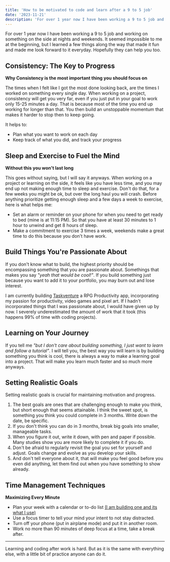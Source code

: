 ```yaml
---
title: 'How to be motivated to code and learn after a 9 to 5 job'
date: '2023-11-21'
description: 'For over 1 year now I have been working a 9 to 5 job and working on something on the side at nights and weekends. Here is what I learned.'
---
```


For over 1 year now I have been working a 9 to 5 job and working on something on the side at nights and weekends. It seemed impossible to me at the beginning, but I learned a few things along the way that made it fun and made me look forward to it everyday. Hopefully they can help you too.

## Consistency: The Key to Progress
**Why Consistency is the most important thing you should focus on**

The times when I felt like I got the most done looking back, are the times I worked on something every single day. When working on a project, consistency will get you very far, even if you just put in your goal to work only 15-25 minutes a day. That is because most of the time you end up working for longer than that. You then build an unstoppable momentum that makes it harder to stop then to keep going.

It helps to:
- Plan what you want to work on each day
- Keep track of what you did, and track your progress

## Sleep and Exercise to Fuel the Mind
**Without this you won't last long**

This goes without saying, but I will say it anyways. When working on a project or learning on the side, it feels like you have less time, and you may end up not making enough time to sleep and exercise. Don't do that, for a few weeks you might be ok, but over the long haul you will crash. Before anything prioritize getting enough sleep and a few days a week to exercise, here is what helps me:

- Set an alarm or reminder on your phone for when you need to get ready to bed (mine is at 11:15 PM). So that you have at least 30 minutes to 1 hour to unwind and get 8 hours of sleep.
- Make a commitment to exercise 3 times a week, weekends make a great time to do this because you don't have work.

## Build Things You're Passionate About

If you don't know what to build, the highest priority should be encompassing something that you are passionate about. Somethings that makes you say _"yeah that would be cool!"_. If you build something just because you want to add it to your portfolio, you may burn out and lose interest.

I am currently building [Taskventure](https://taskventure.io) a RPG Productivity app, incorporating my passion for productivity, video games and pixel art. If I hadn't incorporated things that I was passionate about, I would have given up by now. I severely underestimated the amount of work that it took (this happens 99% of time with coding projects).

## Learning on Your Journey

If you tell me _"but I don't care about building something, I just want to learn and follow a tutorial"_. I will tell you, the best way you will learn is by building something you think is cool, there is always a way to make a learning goal into a project. That will make you learn much faster and so much more anyways.

## Setting Realistic Goals

Setting realistic goals is crucial for maintaining motivation and progress.
1. The best goals are ones that are challenging enough to make you think, but short enough that seems attainable. I think the sweet spot, is something you think you could complete in 3 months. Write down the date, be specific.
2. If you don't think you can do in 3 months, break big goals into smaller, manageable tasks.
3. When you figure it out, write it down, with pen and paper if possible. Many studies show you are more likely to complete it if you do.
4. Don't be afraid to regularly revisit the goal you set for yourself and adjust. Goals change and evolve as you develop your skills.
5. And don't tell everyone about it, that will make you feel good before you even did anything, let them find out when you have something to show already.

## Time Management Techniques
**Maximizing Every Minute**

- Plan your week with a calendar or to-do list [(I am building one and its what I use)](https://taskventure.io)
- Use a focus timer to tell your mind your intent to not stay distracted.
- Turn off your phone (put in airplane mode) and put it in another room.
- Work no more than 90 minutes of deep focus at a time, take a break after.

---

Learning and coding after work is hard. But as it is the same with everything else, with a little bit of practice anyone can do it.
